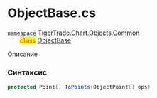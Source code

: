 
# ObjectBase.cs
`namespace` [TigerTrade.Chart](../../../../../TigerTrade.Chart.md).[Objects](../../../../../TigerTrade.Chart/Objects.md).[Common](../../../../../TigerTrade.Chart/Objects/Common.md)  
&nbsp;&nbsp;&nbsp;&nbsp;&nbsp;&nbsp;&nbsp;<mark style="color:red;">`class`</mark> [ObjectBase](../../ObjectBase.cs.md)

Описание

### Синтаксис
```csharp
protected Point[] ToPoints(ObjectPoint[] ops)
```


                    
                    